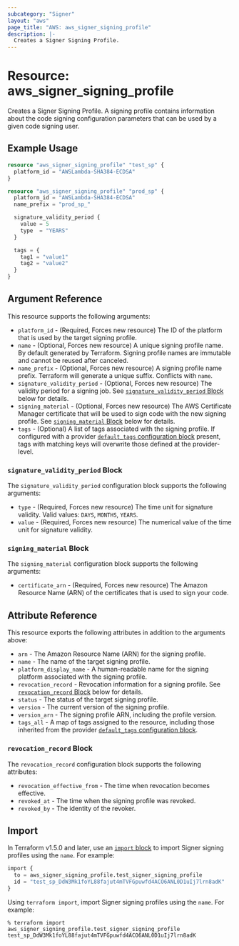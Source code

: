 ```yaml
---
subcategory: "Signer"
layout: "aws"
page_title: "AWS: aws_signer_signing_profile"
description: |-
  Creates a Signer Signing Profile.
---
```


# Resource: aws_signer_signing_profile

Creates a Signer Signing Profile. A signing profile contains information about the code signing configuration parameters that can be used by a given code signing user.

## Example Usage

```terraform
resource "aws_signer_signing_profile" "test_sp" {
  platform_id = "AWSLambda-SHA384-ECDSA"
}

resource "aws_signer_signing_profile" "prod_sp" {
  platform_id = "AWSLambda-SHA384-ECDSA"
  name_prefix = "prod_sp_"

  signature_validity_period {
    value = 5
    type  = "YEARS"
  }

  tags = {
    tag1 = "value1"
    tag2 = "value2"
  }
}
```

## Argument Reference

This resource supports the following arguments:

* `platform_id` - (Required, Forces new resource) The ID of the platform that is used by the target signing profile.
* `name` - (Optional, Forces new resource) A unique signing profile name. By default generated by Terraform. Signing profile names are immutable and cannot be reused after canceled.
* `name_prefix` - (Optional, Forces new resource) A signing profile name prefix. Terraform will generate a unique suffix. Conflicts with `name`.
* `signature_validity_period` - (Optional, Forces new resource) The validity period for a signing job. See [`signature_validity_period` Block](#signature_validity_period-block) below for details.
* `signing_material` - (Optional, Forces new resource) The AWS Certificate Manager certificate that will be used to sign code with the new signing profile. See [`signing_material` Block](#signing_material-block) below for details.
* `tags` - (Optional) A list of tags associated with the signing profile. If configured with a provider [`default_tags` configuration block](https://registry.terraform.io/providers/hashicorp/aws/latest/docs#default_tags-configuration-block) present, tags with matching keys will overwrite those defined at the provider-level.

### `signature_validity_period` Block

The `signature_validity_period` configuration block supports the following arguments:

* `type` - (Required, Forces new resource) The time unit for signature validity. Valid values: `DAYS`, `MONTHS`, `YEARS`.
* `value` - (Required, Forces new resource) The numerical value of the time unit for signature validity.

### `signing_material` Block

The `signing_material` configuration block supports the following arguments:

* `certificate_arn` - (Required, Forces new resource) The Amazon Resource Name (ARN) of the certificates that is used to sign your code.

## Attribute Reference

This resource exports the following attributes in addition to the arguments above:

* `arn` - The Amazon Resource Name (ARN) for the signing profile.
* `name` - The name of the target signing profile.
* `platform_display_name` - A human-readable name for the signing platform associated with the signing profile.
* `revocation_record` - Revocation information for a signing profile. See [`revocation_record` Block](#revocation_record-block) below for details.
* `status` - The status of the target signing profile.
* `version` - The current version of the signing profile.
* `version_arn` - The signing profile ARN, including the profile version.
* `tags_all` - A map of tags assigned to the resource, including those inherited from the provider [`default_tags` configuration block](https://registry.terraform.io/providers/hashicorp/aws/latest/docs#default_tags-configuration-block).

### `revocation_record` Block

The `revocation_record` configuration block supports the following attributes:

* `revocation_effective_from` - The time when revocation becomes effective.
* `revoked_at` - The time when the signing profile was revoked.
* `revoked_by` - The identity of the revoker.

## Import

In Terraform v1.5.0 and later, use an [`import` block](https://developer.hashicorp.com/terraform/language/import) to import Signer signing profiles using the `name`. For example:

```terraform
import {
  to = aws_signer_signing_profile.test_signer_signing_profile
  id = "test_sp_DdW3Mk1foYL88fajut4mTVFGpuwfd4ACO6ANL0D1uIj7lrn8adK"
}
```

Using `terraform import`, import Signer signing profiles using the `name`. For example:

```console
% terraform import aws_signer_signing_profile.test_signer_signing_profile test_sp_DdW3Mk1foYL88fajut4mTVFGpuwfd4ACO6ANL0D1uIj7lrn8adK
```
